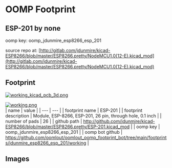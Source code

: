 # OOMP Footprint  
## ESP-201  by none  
  
oomp key: oomp_jdunmire_esp8266_esp_201  
  
source repo at: [http://gitlab.com/jdunmire/kicad-ESP8266/blob/master/ESP8266.pretty/NodeMCU1.0(12-E).kicad_mod](http://gitlab.com/jdunmire/kicad-ESP8266/blob/master/ESP8266.pretty/NodeMCU1.0(12-E).kicad_mod)  
## Footprint  
  
[![working_kicad_pcb_3d.png](working_kicad_pcb_3d_600.png)](working_kicad_pcb_3d.png)  
  
[![working.png](working_600.png)](working.png)  
| name | value | 
| --- | --- | 
| footprint name | ESP-201 | 
| footprint description | Module, ESP-8266, ESP-201, 26 pin, through hole, 0.1 inch | 
| number of pads | 26 | 
| github path | http://github.com/jdunmire/kicad-ESP8266/blob/master/ESP8266.pretty/ESP-201.kicad_mod | 
| oomp key | oomp_jdunmire_esp8266_esp_201 | 
| oomp bot github | https://github.com/oomlout/oomlout_oomp_footprint_bot/tree/main/footprints/jdunmire_esp8266_esp_201/working | 
## Images  
